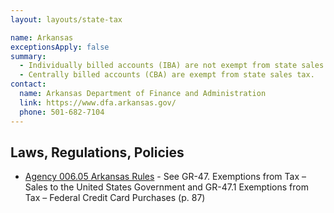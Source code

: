 ```yaml
---
layout: layouts/state-tax

name: Arkansas
exceptionsApply: false
summary:
  - Individually billed accounts (IBA) are not exempt from state sales tax.
  - Centrally billed accounts (CBA) are exempt from state sales tax.
contact:
  name: Arkansas Department of Finance and Administration
  link: https://www.dfa.arkansas.gov/
  phone: 501-682-7104
---
```


## Laws, Regulations, Policies

* [Agency 006.05 Arkansas Rules](https://www.dfa.arkansas.gov/images/uploads/revenuePolicyLegalOffice/et2008_3.pdf) - See GR-47. Exemptions from Tax – Sales to the United States Government and GR-47.1 Exemptions from Tax – Federal Credit Card Purchases (p. 87)
